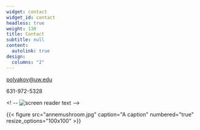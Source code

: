 ```yaml
---
widget: contact
widget_id: contact
headless: true
weight: 130
title: Contact
subtitle: null
content:
  autolink: true
design:
  columns: "2"
---
```

polyakov@uw.edu

631-972-5328

<! -- ![screen reader text](annemushroom.jpg) -->

{{< figure src="annemushroom.jpg" caption="A caption" numbered="true" resize_options="100x100" >}}
